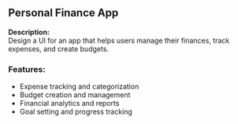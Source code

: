 ## Personal Finance App

**Description:**  
Design a UI for an app that helps users manage their finances, track expenses, and create budgets.

### Features:
- Expense tracking and categorization
- Budget creation and management
- Financial analytics and reports
- Goal setting and progress tracking
